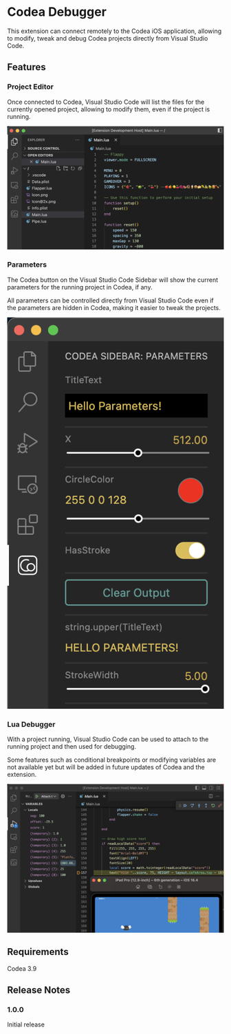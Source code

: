 # Codea Debugger

This extension can connect remotely to the Codea iOS application, allowing to modify, tweak and debug Codea projects directly from Visual Studio Code.

## Features

### Project Editor

Once connected to Codea, Visual Studio Code will list the files for the currently opened project, allowing to modify them, even if the project is running.

![Project Editor](images/editor.png)

### Parameters

The Codea button on the Visual Studio Code Sidebar will show the current parameters for the running project in Codea, if any.

All parameters can be controlled directly from Visual Studio Code even if the parameters are hidden in Codea, making it easier to tweak the projects.

![Parameters](images/parameters.png)

### Lua Debugger

With a project running, Visual Studio Code can be used to attach to the running project and then used for debugging.

Some features such as conditional breakpoints or modifying variables are not available yet but will be added in future updates of Codea and the extension.

![Parameters](images/debugger.png)

## Requirements

Codea 3.9

## Release Notes

### 1.0.0

Initial release

